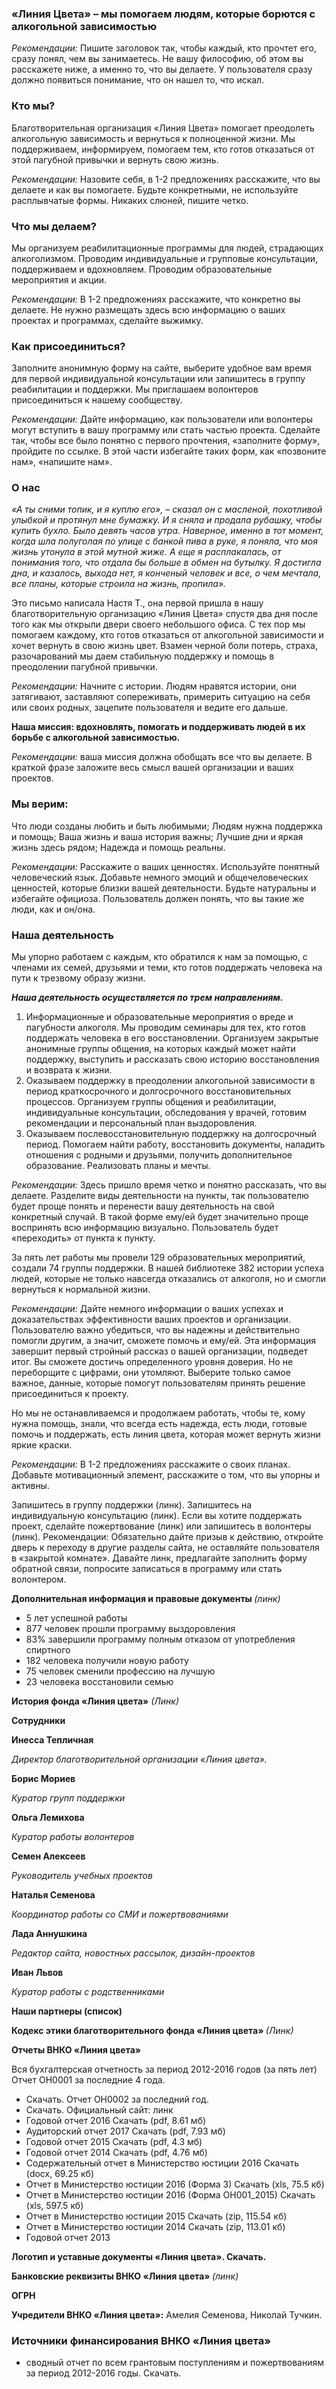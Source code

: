 ### «Линия Цвета» – мы помогаем людям, которые борются с алкогольной зависимостью

<em>Рекомендации:</em> Пишите заголовок так, чтобы каждый, кто прочтет его, сразу понял, чем вы занимаетесь. Не вашу философию, об этом вы расскажете ниже, а именно то, что вы делаете. У пользователя сразу должно появиться понимание, что он нашел то, что искал.

### Кто мы?

Благотворительная организация «Линия Цвета» помогает преодолеть алкогольную зависимость и вернуться к полноценной жизни. Мы поддерживаем, информируем, помогаем тем, кто готов отказаться от этой пагубной привычки и вернуть свою жизнь.

<em>Рекомендации:</em> Назовите себя, в 1-2 предложениях расскажите, что вы делаете и как вы помогаете. Будьте конкретными, не используйте расплывчатые формы. Никаких слюней, пишите четко.

### Что мы делаем?

Мы организуем реабилитационные программы для людей, страдающих алкоголизмом. Проводим индивидуальные и групповые консультации, поддерживаем и вдохновляем. Проводим образовательные мероприятия и акции.

<em>Рекомендации:</em> В 1-2 предложениях расскажите, что конкретно вы делаете. Не нужно размещать здесь всю информацию о ваших проектах и программах, сделайте выжимку.

### Как присоединиться?

Заполните анонимную форму на сайте, выберите удобное вам время для первой индивидуальной консультации или запишитесь в группу реабилитации и поддержки. Мы приглашаем волонтеров присоединиться к нашему сообществу.

<em>Рекомендации:</em> Дайте информацию, как пользователи или волонтеры могут вступить в вашу программу или стать частью проекта. Сделайте так, чтобы все было понятно с первого прочтения, «заполните форму», пройдите по ссылке. В этой части избегайте таких форм, как «позвоните нам», «напишите нам».

### О нас

<em>«А ты сними топик, и я куплю его», – сказал он с масленой, похотливой улыбкой и протянул мне бумажку. И я сняла и продала рубашку, чтобы купить бухло. Было девять часов утра. Наверное, именно в тот момент, когда шла полуголая по улице с банкой пива в руке, я поняла, что моя жизнь утонула в этой мутной жиже. А еще я расплакалась, от понимания того, что отдала бы больше в обмен на бутылку. Я достигла дна, и казалось, выхода нет, я конченый человек и все, о чем мечтала, все планы, которые строила на жизнь, пропила». </em>

Это письмо написала Настя Т., она первой пришла в нашу благотворительную организацию «Линия Цвета» спустя два дня после того как мы открыли двери своего небольшого офиса. С тех пор мы помогаем каждому, кто готов отказаться от алкогольной зависимости и хочет вернуть в свою жизнь цвет. Взамен черной боли потерь, страха, разочарований мы даем стабильную поддержку и помощь в преодолении пагубной привычки.

<em>Рекомендации:</em> Начните с истории. Людям нравятся истории, они затягивают, заставляют сопереживать, примерить ситуацию на себя или своих родных, зацепите пользователя и ведите его дальше.

<strong>Наша миссия: вдохновлять, помогать и поддерживать людей в их борьбе с алкогольной зависимостью.</strong>

<em>Рекомендации: </em>ваша миссия должна обобщать все что вы делаете. В краткой фразе заложите весь смысл вашей организации и ваших проектов.

### Мы верим:

Что люди созданы любить и быть любимыми; Людям нужна поддержка и помощь; Ваша жизнь и ваша история важны; Лучшие дни и яркая жизнь здесь рядом; Надежда и помощь реальны.

<em>Рекомендации:</em> Расскажите о ваших ценностях. Используйте понятный человеческий язык. Добавьте немного эмоций и общечеловеческих ценностей, которые близки вашей деятельности. Будьте натуральны и избегайте официоза. Пользователь должен понять, что вы такие же люди, как и он/она.

### Наша деятельность

Мы упорно работаем с каждым, кто обратился к нам за помощью, с членами их семей, друзьями и теми, кто готов поддержать человека на пути к трезвому образу жизни.

<em><strong>Наша деятельность осуществляется по трем направлениям.</strong></em>
<ol>
 	<li>Информационные и образовательные мероприятия о вреде и пагубности алкоголя. Мы проводим семинары для тех, кто готов поддержать человека в его восстановлении. Организуем закрытые анонимные группы общения, на которых каждый может найти поддержку, выступить и рассказать свою историю восстановления и возврата к жизни.</li>
 	<li>Оказываем поддержку в преодолении алкогольной зависимости в период краткосрочного и долгосрочного восстановительных процессов. Организуем группы общения и реабилитации, индивидуальные консультации, обследования у врачей, готовим рекомендации и персональный план выздоровления.</li>
 	<li>Оказываем послевосстановительную поддержку на долгосрочный период. Помогаем найти работу, восстановить документы, наладить отношения с родными и друзьями, получить дополнительное образование. Реализовать планы и мечты.</li>
</ol>

<em>Рекомендации:</em> Здесь пришло время четко и понятно рассказать, что вы делаете. Разделите виды деятельности на пункты, так пользователю будет проще понять и перенести вашу деятельность на свой конкретный случай. В такой форме ему/ей будет значительно проще воспринять всю информацию визуально. Пользователь будет «переходить» от пункта к пункту.

За пять лет работы мы провели 129 образовательных мероприятий, создали 74 группы поддержки. В нашей библиотеке 382 истории успеха людей, которые не только навсегда отказались от алкоголя, но и смогли вернуться к нормальной жизни.

<em>Рекомендации:</em> Дайте немного информации о ваших успехах и доказательствах эффективности ваших проектов и организации. Пользователю важно убедиться, что вы надежны и действительно помогли другим, а значит, сможете помочь и ему/ей. Эта информация завершит первый стройный рассказ о вашей организации, подведет итог. Вы сможете достичь определенного уровня доверия. Но не переборщите с цифрами, они утомляют. Выберите только самое важное, данные, которые помогут пользователям принять решение присоединиться к проекту.

Но мы не останавливаемся и продолжаем работать, чтобы те, кому нужна помощь, знали, что всегда есть надежда, есть люди, готовые помочь и поддержать, есть линия цвета, которая может вернуть жизни яркие краски.

<em>Рекомендации:</em> В 1-2 предложениях расскажите о своих планах. Добавьте мотивационный элемент, расскажите о том, что вы упорны и активны.

Запишитесь в группу поддержки (линк). Запишитесь на индивидуальную консультацию (линк). Если вы хотите поддержать проект, сделайте пожертвование (линк) или запишитесь в волонтеры (линк). Рекомендации: Обязательно дайте призыв к действию, откройте дверь к переходу в другие разделы сайта, не оставляйте пользователя в «закрытой комнате». Давайте линк, предлагайте заполнить форму обратной связи, попросите записаться в программу или стать волонтером.

<strong>Дополнительная информация и правовые документы </strong><em>(линк)</em>
<ul>
 	<li>5 лет успешной работы</li>
 	<li>877 человек прошли программу выздоровления</li>
 	<li>83% завершили программу полным отказом от употребления спиртного</li>
 	<li>182 человека получили новую работу</li>
 	<li>75 человек сменили профессию на лучшую</li>
 	<li>23 человека восстановили семью</li>
</ul>
<strong>История фонда «Линия цвета»</strong> <em>(Линк)</em>

<strong>Сотрудники</strong>

<strong>Инесса Тепличная</strong>

<em>Директор благотворительной организации «Линия цвета».</em>

<strong>Борис Мориев</strong>

<em>Куратор групп поддержки</em>

<strong>Ольга Лемихова</strong>

<em>Куратор работы волонтеров</em>

<strong>Семен Алексеев</strong>

<em>Руководитель учебных проектов</em>

<strong>Наталья Семенова</strong>

<em>Координатор работы со СМИ и пожертвованиями</em>

<strong>Лада Аннушкина</strong>

<em>Редактор сайта, новостных рассылок, дизайн-проектов</em>

<strong>Иван Львов</strong>

<em>Куратор работы с родственниками</em>

<strong>Наши партнеры (список)</strong>

<strong>Кодекс этики благотворительного фонда «Линия цвета» </strong><em>(Линк)</em>

<strong>Отчеты ВНКО «Линия цвета»</strong>

Вся бухгалтерская отчетность за период 2012-2016 годов (за пять лет) Отчет ОН0001 за последние 4 года.
<ul>
 	<li>Скачать. Отчет ОН0002 за последний год.</li>
 	<li>Скачать. Официальный сайт: линк</li>
 	<li>Годовой отчет 2016 Скачать (pdf, 8.61 мб)</li>
 	<li>Аудиторский отчет 2017 Скачать (pdf, 7.93 мб)</li>
 	<li>Годовой отчет 2015 Скачать (pdf, 4.3 мб)</li>
 	<li>Годовой отчет 2014 Скачать (pdf, 4.76 мб)</li>
 	<li>Содержательный отчет в Министерство юстиции 2016 Скачать (docx, 69.25 кб)</li>
 	<li>Отчет в Министерство юстиции 2016 (Форма 3) Скачать (xls, 75.5 кб)</li>
 	<li>Отчет в Министерство юстиции 2016 (Форма ОН001_2015) Скачать (xls, 597.5 кб)</li>
 	<li>Отчет в Министерство юстиции 2015 Скачать (zip, 115.54 кб)</li>
 	<li>Отчет в Министерство юстиции 2014 Скачать (zip, 113.01 кб)</li>
 	<li>Годовой отчет 2013</li>
</ul>
<strong>Логотип и уставные документы «Линия цвета». Скачать.</strong>

<strong>Банковские реквизиты ВНКО «Линия цвета» </strong><em>(линк)</em>

<strong>ОГРН</strong>

<strong>Учредители ВНКО «Линия цвета»:</strong> Амелия Семенова, Николай Тучкин.

### Источники финансирования ВНКО «Линия цвета» 

* сводный отчет по всем грантовым поступлениям и пожертвованиям за период 2012-2016 годы. Скачать.
